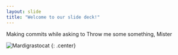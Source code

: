 ```yaml
---
layout: slide
title: "Welcome to our slide deck!"
---
```


Making commits while asking to Throw me some something, Mister

![Mardigrastocat](https://octodex.github.com/images/Mardigrastocat.png)
{: .center}
